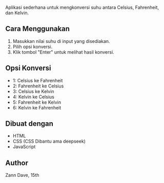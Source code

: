  Aplikasi sederhana untuk mengkonversi suhu antara Celsius, Fahrenheit, dan Kelvin.

 ## Cara Menggunakan
 1. Masukkan nilai suhu di input yang disediakan.
 2. Pilih opsi konversi.
 3. Klik tombol "Enter" untuk melihat hasil konversi.

 ## Opsi Konversi
 - 1: Celsius ke Fahrenheit
 - 2: Fahrenheit ke Celsius
 - 3: Celsius ke Kelvin
 - 4: Kelvin ke Celsius
 - 5: Fahrenheit ke Kelvin
 - 6: Kelvin ke Fahrenheit

 ## Dibuat dengan
 - HTML
 - CSS (CSS Dibantu ama deepseek)
 - JavaScript

 ## Author
 Zann Dave, 15th
